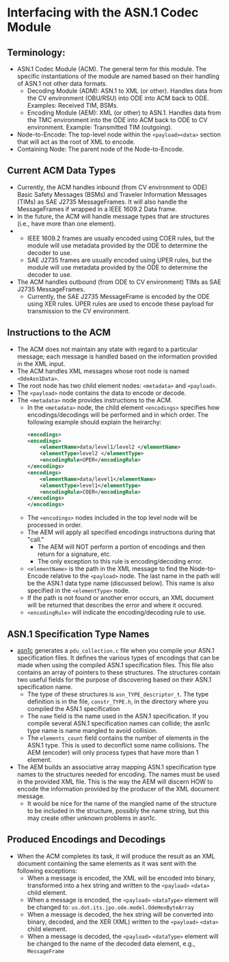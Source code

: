 # Interfacing with the ASN.1 Codec Module

## Terminology:

- ASN.1 Codec Module (ACM).  The general term for this module. The specific instantiations of the module are named based on their handling of ASN.1 not other data formats.
    - Decoding Module (ADM): ASN.1 to XML (or other). Handles data from the CV environment (OBU/RSU) into ODE into ACM back to ODE. Examples: Received TIM, BSMs.
    - Encoding Module (AEM): XML (or other) to ASN.1. Handles data from the TMC environment into the ODE into ACM back to ODE to CV environment. Example: Transmitted TIM (outgoing).
- Node-to-Encode: The top-level node within the `<payload><data>` section that will act as the root of XML to encode.
- Containing Node: The parent node of the Node-to-Encode.

## Current ACM Data Types

- Currently, the ACM handles inbound (from CV environment to ODE) Basic Safety Messages (BSMs) and Traveler Information
  Messages (TIMs) as SAE J2735 MessageFrames. It will also handle the MessageFrames if wrapped in a IEEE 1609.2 Data
  frame.
- In the future, the ACM will handle message types that are structures (i.e., have more than one element).
- 
    - IEEE 1609.2 frames are usually encoded using COER rules, but the
      module will use metadata provided by the ODE to determine the decoder to use.
    - SAE J2735 frames are usually encoded using UPER rules, but the
      module will use metadata provided by the ODE to determine the decoder to use.
- The ACM handles outbound (from ODE to CV environment) TIMs as SAE J2735 MessageFrames.
    - Currently, the SAE J2735 MessageFrame is encoded by the ODE using XER
      rules. UPER rules are used to encode these payload for transmission to the CV environment.

## Instructions to the ACM
- The ACM does not maintain any state with regard to a particular message; each message is handled based on the information provided in the XML input.
- The ACM handles XML messages whose root node is named `<OdeAsn1Data>`.
- The root node has two child element nodes: `<metadata>` and `<payload>`.
- The `<payload>` node contains the data to encode or decode.
- The `<metadata>` node provides instructions to the ACM.
    - In the `<metadata>` node, the child element `<encodings>` specifies how encodings/decodings will be performed and in which order.
      The following example should explain the heirarchy:
        ```xml
        <encodings>
        <encodings>
            <elementName>data/level1/level2 </elementName>
            <elementType>level2 </elementType>
            <encodingRule>UPER</encodingRule>
        </encodings>
        <encodings>
            <elementName>data/level1</elementName>
            <elementType>level1</elementType>
            <encodingRule>COER</encodingRule>
        </encodings>
        </encodings>
        ```
    - The `<encodings>` nodes included in the top level node will be processed in order.
    - The AEM will apply all specified encodings instructions during that "call."
        - The AEM will NOT perform a portion of encodings and then return for a signature, etc.
        - The only exception to this rule is encoding/decoding error.
    - `<elementName>` is the path in the XML message to find the Node-to-Encode relative to the `<payload>` node.  The last name in the path 
      will be the ASN.1 data type name (discussed below). This name is also specified in the `<elementType>` node.
    - If the path is not found or another error occurs, an XML document will be returned that describes the error and where it occured.
    - `<encodingRule>` will indicate the encoding/decoding rule to use.

## ASN.1 Specification Type Names
- [asn1c](https://github.com/vlm/asn1c) generates a `pdu_collection.c` file when you compile your ASN.1 specification files.
  It defines the various types of encodings that can be made when using the compiled ASN.1 specification files. This file 
  also contains an array of pointers to these structures. The structures contain two useful fields for the purpose of discovering
  based on their ASN.1 specification name.
    - The type of these structures is `asn_TYPE_descriptor_t`. The type definition is in the file, `constr_TYPE.h`, in the directory 
      where you compiled the ASN.1 specification
    - The `name` field is the name used in the ASN.1 specification. If you compile several ASN.1 specification names can collide; 
      the asn1c type name is name mangled to avoid collision.
    - The `elements_count` field contains the number of elements in the ASN.1 type. This is used to deconflict some name collisions. 
      The AEM (encoder) will only process types that have more than 1 element.
- The AEM builds an associative array mapping ASN.1 specification type names to the structures needed for encoding.  The names must be used
  in the provided XML file. This is the way the AEM will discern HOW to encode the information provided by the producer of the XML document message.
    - It would be nice for the name of the mangled name of the structure to be included in the structure, possibly the name string, but this
      may create other unknown problems in asn1c.

## Produced Encodings and Decodings
- When the ACM completes its task, it will produce the result as an XML document containing the same elements as it was sent with the following exceptions:
    - When a message is encoded, the XML will be encoded into binary, transformed into a hex string and written to the `<payload>` `<data>` child element.
    - When a message is encoded, the `<payload>` `<dataType>` element will be changed to: `us.dot.its.jpo.ode.model.OdeHexByteArray`
    - When a message is decoded, the hex string will be converted into binary, decoded, and the XER (XML) written to the `<payload>` `<data>` child element.
    - When a message is decoded, the `<payload>` `<dataType>` element will be changed to the name of the decoded data element, e.g., `MessageFrame`

